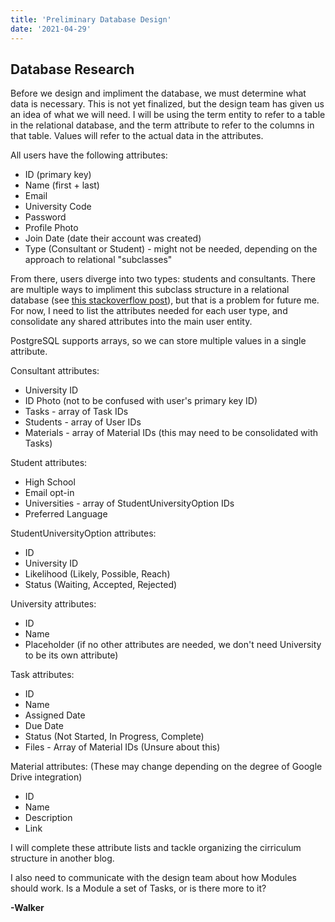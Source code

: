 ```yaml
---
title: 'Preliminary Database Design'
date: '2021-04-29'
---
```


## Database Research
Before we design and impliment the database, we must determine what data is necessary. This is not yet finalized, but the design team has given us an idea of what we will need. I will be using the term entity to refer to a table in the relational database, and the term attribute to refer to the columns in that table. Values will refer to the actual data in the attributes.

All users have the following attributes:
* ID (primary key)
* Name (first + last)
* Email
* University Code
* Password
* Profile Photo
* Join Date (date their account was created)
* Type (Consultant or Student) - might not be needed, depending on the approach to relational "subclasses"

From there, users diverge into two types: students and consultants. There are multiple ways to impliment this subclass structure in a relational database \(see [this stackoverflow post](https://stackoverflow.com/questions/13749525/relational-database-design-multiple-user-types)\), but that is a problem for future me. For now, I need to list the attributes needed for each user type, and consolidate any shared attributes into the main user entity.

PostgreSQL supports arrays, so we can store multiple values in a single attribute.

Consultant attributes:
* University ID
* ID Photo (not to be confused with user's primary key ID)
* Tasks - array of Task IDs
* Students - array of User IDs
* Materials - array of Material IDs (this may need to be consolidated with Tasks)

Student attributes:
* High School
* Email opt-in
* Universities - array of StudentUniversityOption IDs
* Preferred Language

StudentUniversityOption attributes:
* ID
* University ID
* Likelihood (Likely, Possible, Reach)
* Status (Waiting, Accepted, Rejected)

University attributes:
* ID
* Name
* Placeholder (if no other attributes are needed, we don't need University to be its own attribute)

Task attributes:
* ID
* Name
* Assigned Date
* Due Date
* Status (Not Started, In Progress, Complete)
* Files - Array of Material IDs (Unsure about this)

Material attributes: (These may change depending on the degree of Google Drive integration)
* ID
* Name
* Description
* Link

I will complete these attribute lists and tackle organizing the cirriculum structure in another blog.

I also need to communicate with the design team about how Modules should work. Is a Module a set of Tasks, or is there more to it?

**-Walker**